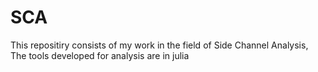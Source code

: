 # SCA
This repositiry consists of my work in the field of Side Channel Analysis, The tools developed for analysis are in julia
